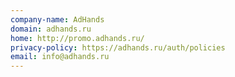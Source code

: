 ```yaml
---
company-name: AdHands
domain: adhands.ru
home: http://promo.adhands.ru/
privacy-policy: https://adhands.ru/auth/policies
email: info@adhands.ru
---
```




